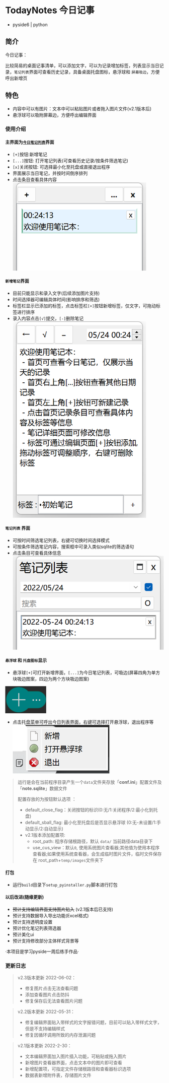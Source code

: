 # TodayNotes 今日记事
- pyside6  |  python
## 简介
今日记事：

  比较简易的桌面记事清单，可以添加文字，可以为记录增加标签，列表显示当日记录，`笔记列表`界面可查看历史记录，具备桌面托盘图标，悬浮球和 `屏幕吸边`，方便呼出新增页
  
## 特色
- 内容中可以有图片：文本中可以粘贴图片或者拖入图片文件(v2.1版本后)
- 悬浮球可以吸附屏幕边，方便呼出编辑界面

### 使用介绍

#### 主界面为<u>`今日笔记列表`</u>界面
- `[+]`按钮:新增笔记
- `[...]`按钮: 打开笔记列表(可查看历史记录/按条件筛选笔记)
- `[x]`关闭按钮: 可选择最小化至托盘或直接退出程序
- 界面展示当日笔记，并按时间倒序排列
- 点击条目查看具体内容
![今日笔记主界面](文档/介绍图片/今日列表界面.png)

#### `新增笔记`界面
- 目前只能显示和录入文字(后续添加图片支持)
- 时间选择器可编辑具体时间(影响排序和筛选)
- 标签栏显示已添加的标签，点击标签栏`[+]`按钮新增标签，仅文字，可拖动标签进行排序
- 录入内容点击`[√]`提交，`[-]`删除笔记
![新增界面](文档/介绍图片/笔记编辑界面.png)

#### `笔记列表` 界面
- 可按时间筛选笔记列表，右键可切换时间选择模式
- 可按条件筛选笔记内容，搜索框中可录入类似sqlite的筛选语句
- 点击条目可查看具体信息
![笔记列表界面](文档/介绍图片/笔记查询列表界面.png)

#### `悬浮球` 和 `托盘图标`显示
- 悬浮球`[+]`可打开新增界面，`[...]`为今日笔记列表，可吸边(屏幕四角为单方块吸边图案，四边为两个方块吸边图案)

![悬浮球图表](文档/介绍图片/悬浮球.png)

- 点击托盘菜单可呼出今日列表界面，右键可选择打开悬浮球，退出程序等
![托盘图标](文档/介绍图片/托盘及菜单.png)


> 运行是会在当前程序目录产生一个`data`文件夹存放「**conf.ini**」配置文件及「**note.sqlite**」数据文件
>
> 配置存放的为按钮默认选项 ：
> - default_close_flag：关闭按钮的标识(0:无/1:关闭程序/2:最小化到托盘)
> - default_sball_flag: 最小化至托盘后是否显示悬浮球 (0:无-未设置/1:手动显示/2:自动显示)
> - v2.1版本添加配置项: 
>   - root_path: 程序存储根路径，默认 `data/` 当前路径data目录下
>   - use_cus_view：默认`0`, 使用系统图片查看器;其他值为使用本程序查看器;如果使用系统查看器，会生成临时图片文件，临时文件保存在 root_path+`temp/images`文件夹下


#### 打包
- 运行`build`目录下`setup_pyinstaller.py`脚本进行打包

#### 以后改进(随缘更新)
- ~~预计支持编辑界面支持图片贴入~~ (v2.1版本后已支持)
- 预计支持数据导入导出功能(Excel格式)
- 预计支持透明度设置
- 预计优化笔记列表筛选器
- 预计美化ui
- 预计支持修改部分主体样式背景等

·本项目是学习pyside一周后练手作品·

### 更新日志
> v2.3版本更新 2022-06-02：
> - 修复图片点击无法查看问题
> - 添加查看图片点击防抖
> - 修复保存后无法查看图片问题

> v2.2版本更新 2022-05-31：
> - 修复编辑界面贴入带样式的文字报错问题，目前可以贴入带样式文字，但是不支持编辑样式
> - 修复因循环调用所致的内存泄漏问题


> v2.1版本更新 2022-2-30：
> - 文本编辑界面加入图片插入功能，可粘贴或拖入图片
> - 新增图片查看器界面，点击文本中的图片即可查看
> - 新增配置项，可指定文件存储根路径和查看器标识选项
> - 数据表新增附件表，存储图片文件